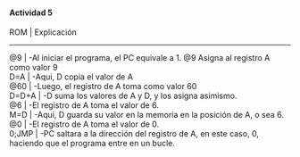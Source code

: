 #### Actividad 5


ROM         |    Explicación
__________________________________________________
@9          |  -Al iniciar el programa, el PC equivale a 1. @9 Asigna al registro A como valor 9  
D=A         |  -Aqui, D copia el valor de A  
@60         |  -Luego, el registro de A toma como valor 60  
D=D+A       |  -D suma los valores de A y D, y los asigna asimismo.  
@6          |  -El registro de A toma el valor de 6.  
M=D         |  -Aqui, D guarda su valor en la memoria en la posición de A, o sea 6.  
@0          |  -El registro de A toma el valor de 0.  
0;JMP       |  -PC saltara a la dirección del registro de A, en este caso, 0, haciendo que el programa entre en un bucle.
